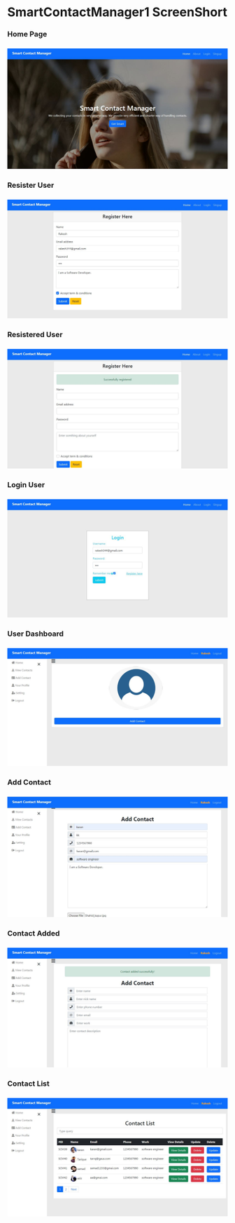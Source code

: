 # SmartContactManager1 ScreenShort
<h3>Home Page<h3>
  <img src="ScreenShort/Home.JPG">
<h3>Resister User<h3>
  <img src="ScreenShort/Resister.JPG">
  <h3>Resistered User<h3>
    <img src="ScreenShort/Resister_Successfully.JPG">
    <h3>Login User<h3>
    <img src="ScreenShort/Login.JPG">
     <h3>User Dashboard<h3>
    <img src="ScreenShort/Dashboard.JPG">
       <h3>Add Contact<h3>
  <img src="ScreenShort/Add_Contact.JPG">
         <h3>Contact Added<h3>
  <img src="ScreenShort/Added_Contact.JPG">
           <h3>Contact List <h3>
  <img src="ScreenShort/Contact.JPG">
